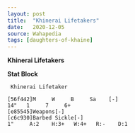 ```yaml
---
layout: post
title:  "Khinerai Lifetakers"
date:   2020-12-05
source: Wahapedia
tags: [daughters-of-khaine]
---
```


**Khinerai Lifetakers**

**Stat Block**
```
 Khinerai Lifetaker
```

```
[56f442]M     W     B     Sa    [-]
14"   1     7     6+    
[e85545]Weapons[-]
[c6c930]Barbed Sickle[-]
1"     A:2    H:3+   W:4+   R:-    D:1   
```


